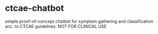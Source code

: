 # ctcae-chatbot
simple proof-of-concept chatbot for symptom gathering and classification acc. to CTCAE guidelines. NOT FOR CLINICAL USE
